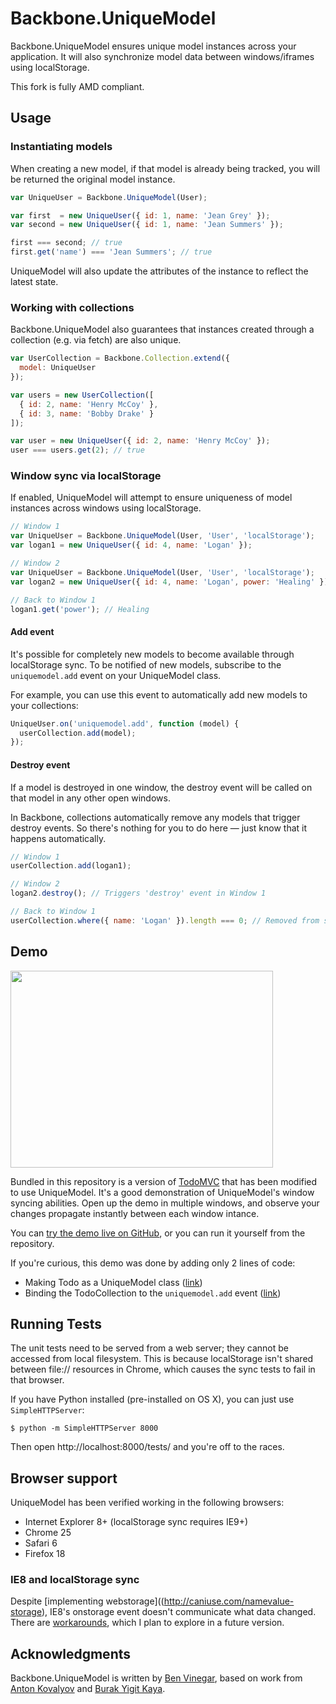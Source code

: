 Backbone.UniqueModel
======================

Backbone.UniqueModel ensures unique model instances across your application. It will also synchronize model data between windows/iframes using localStorage.

This fork is fully AMD compliant.

## Usage

### Instantiating models

When creating a new model, if that model is already being tracked, you will be returned the original model instance.

```javascript
var UniqueUser = Backbone.UniqueModel(User);

var first  = new UniqueUser({ id: 1, name: 'Jean Grey' });
var second = new UniqueUser({ id: 1, name: 'Jean Summers' });

first === second; // true
first.get('name') === 'Jean Summers'; // true
```

UniqueModel will also update the attributes of the instance to reflect the latest state.

### Working with collections

Backbone.UniqueModel also guarantees that instances created through a collection (e.g. via fetch) are also unique.

```javascript
var UserCollection = Backbone.Collection.extend({
  model: UniqueUser
});

var users = new UserCollection([
  { id: 2, name: 'Henry McCoy' },
  { id: 3, name: 'Bobby Drake' }
]);

var user = new UniqueUser({ id: 2, name: 'Henry McCoy' });
user === users.get(2); // true
```

### Window sync via localStorage

If enabled, UniqueModel will attempt to ensure uniqueness of model instances across windows using localStorage.

```javascript
// Window 1
var UniqueUser = Backbone.UniqueModel(User, 'User', 'localStorage');
var logan1 = new UniqueUser({ id: 4, name: 'Logan' });

// Window 2
var UniqueUser = Backbone.UniqueModel(User, 'User', 'localStorage');
var logan2 = new UniqueUser({ id: 4, name: 'Logan', power: 'Healing' });

// Back to Window 1
logan1.get('power'); // Healing
```

#### Add event

It's possible for completely new models to become available through localStorage sync. To be notified of new models, subscribe to the `uniquemodel.add` event on your UniqueModel class.

For example, you can use this event to automatically add new models to your collections:

```javascript
UniqueUser.on('uniquemodel.add', function (model) {
  userCollection.add(model);
});
```

#### Destroy event

If a model is destroyed in one window, the destroy event will be called on that model in any other open windows.

In Backbone, collections automatically remove any models that trigger destroy events. So there's nothing for you to do here — just know that it happens automatically.

```javascript
// Window 1
userCollection.add(logan1);

// Window 2
logan2.destroy(); // Triggers 'destroy' event in Window 1

// Back to Window 1
userCollection.where({ name: 'Logan' }).length === 0; // Removed from set
```

## Demo

[<img src="assets/youtube-thumb.png" width="420" height="315"/>](http://www.youtube.com/watch?v=DAGOvXq-b48)

Bundled in this repository is a version of [TodoMVC](http://addyosmani.github.com/todomvc/) that has been modified to use UniqueModel. It's a good demonstration of UniqueModel's window syncing abilities. Open up the demo in multiple windows, and observe your changes propagate instantly between each window intance.

You can [try the demo live on GitHub](http://disqus.github.com/backbone.uniquemodel/todomvc), or you can run it yourself from the repository.

If you're curious, this demo was done by adding only 2 lines of code:

* Making Todo as a UniqueModel class ([link](https://github.com/disqus/backbone.uniquemodel/blob/master/todomvc/js/models/todo.js#L26))
* Binding the TodoCollection to the `uniquemodel.add` event ([link](https://github.com/disqus/backbone.uniquemodel/blob/master/todomvc/js/collections/todos.js#L49))

## Running Tests

The unit tests need to be served from a web server; they cannot be accessed from local filesystem. This is because localStorage isn't shared between file:// resources in Chrome, which causes the sync tests to fail in that browser.

If you have Python installed (pre-installed on OS X), you can just use `SimpleHTTPServer`:

```
$ python -m SimpleHTTPServer 8000
```

Then open http://localhost:8000/tests/ and you're off to the races.

## Browser support

UniqueModel has been verified working in the following browsers:

* Internet Explorer 8+ (localStorage sync requires IE9+)
* Chrome 25
* Safari 6
* Firefox 18

### IE8 and localStorage sync

Despite [implementing webstorage]((http://caniuse.com/namevalue-storage), IE8's onstorage event doesn't communicate what data changed. There are [workarounds](http://jsfiddle.net/rodneyrehm/bAhJL/), which I plan to explore in a future version.

## Acknowledgments

Backbone.UniqueModel is written by [Ben Vinegar](http://github.com/benvinegar), based on work from [Anton Kovalyov](http://github.com/antonkovalyov) and [Burak Yigit Kaya](http://github.com/byk).
